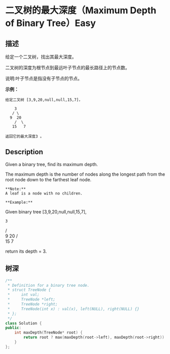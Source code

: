 # 二叉树的最大深度（Maximum Depth of Binary Tree）Easy
## 描述
给定一个二叉树，找出其最大深度。

二叉树的深度为根节点到最远叶子节点的最长路径上的节点数。

说明:叶子节点是指没有子节点的节点。

**示例：**
```
给定二叉树 [3,9,20,null,null,15,7]，

    3
   / \
  9  20
    /  \
   15   7

返回它的最大深度3 。
```

## Description
Given a binary tree, find its maximum depth.

The maximum depth is the number of nodes along the longest path from the root node down to the farthest leaf node.
```
**Note:**
A leaf is a node with no children.

**Example:**
```
Given binary tree [3,9,20,null,null,15,7],


    3
   / \
  9  20
    /  \
   15   7

return its depth = 3.


## 树深
```c++
/**
 * Definition for a binary tree node.
 * struct TreeNode {
 *     int val;
 *     TreeNode *left;
 *     TreeNode *right;
 *     TreeNode(int x) : val(x), left(NULL), right(NULL) {}
 * };
 */
class Solution {
public:
    int maxDepth(TreeNode* root) {
        return root ? max(maxDepth(root->left), maxDepth(root->right)) + 1 : 0;
    }
};
```
